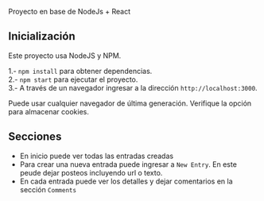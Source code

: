 Proyecto en base de NodeJs + React

## Inicialización

Este proyecto usa NodeJS y NPM.

1.- `npm install` para obtener dependencias.<br>
2.- `npm start` para ejecutar el proyecto.<br>
3.- A través de un navegador ingresar a la dirección `http://localhost:3000`. <br>

Puede usar cualquier navegador de última generación. Verifique la opción para almacenar cookies.

## Secciones

- En inicio puede ver todas las entradas creadas
- Para crear una nueva entrada puede ingresar a `New Entry`. En este peude dejar posteos incluyendo url o texto.
- En cada entrada puede ver los detalles y dejar comentarios en la sección `Comments`
